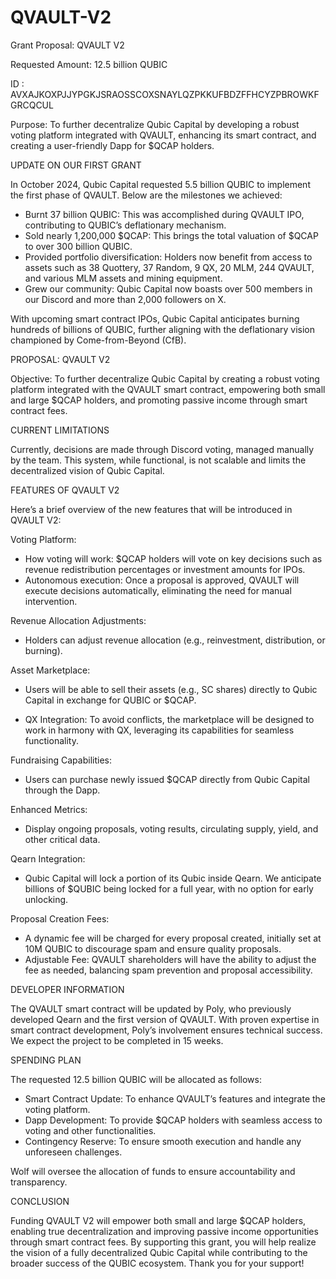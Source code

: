 # QVAULT-V2

Grant Proposal: QVAULT V2

Requested Amount: 12.5 billion QUBIC

ID : AVXAJKOXPJJYPGKJSRAOSSCOXSNAYLQZPKKUFBDZFFHCYZPBROWKFGRCQCUL

Purpose: To further decentralize Qubic Capital by developing a robust voting platform integrated with QVAULT, enhancing its smart contract, and creating a user-friendly Dapp for $QCAP holders.

UPDATE ON OUR FIRST GRANT

In October 2024, Qubic Capital requested 5.5 billion QUBIC to implement the first phase of QVAULT. Below are the milestones we achieved:

- Burnt 37 billion QUBIC: This was accomplished during QVAULT IPO, contributing to QUBIC’s deflationary mechanism.
- Sold nearly 1,200,000 $QCAP: This brings the total valuation of $QCAP to over 300 billion QUBIC.
- Provided portfolio diversification: Holders now benefit from access to assets such as 38 Quottery, 37 Random, 9 QX, 20 MLM, 244 QVAULT, and various MLM assets and mining equipment.
- Grew our community: Qubic Capital now boasts over 500 members in our Discord and more than 2,000 followers on X.

With upcoming smart contract IPOs, Qubic Capital anticipates burning hundreds of billions of QUBIC, further aligning with the deflationary vision championed by Come-from-Beyond (CfB).

PROPOSAL: QVAULT V2

Objective: To further decentralize Qubic Capital by creating a robust voting platform integrated with the QVAULT smart contract, empowering both small and large $QCAP holders, and promoting passive income through smart contract fees.

CURRENT LIMITATIONS

Currently, decisions are made through Discord voting, managed manually by the team. This system, while functional, is not scalable and limits the decentralized vision of Qubic Capital.

FEATURES OF QVAULT V2

Here’s a brief overview of the new features that will be introduced in QVAULT V2:

Voting Platform:
- How voting will work: $QCAP holders will vote on key decisions such as revenue redistribution percentages or investment amounts for IPOs.
- Autonomous execution: Once a proposal is approved, QVAULT will execute decisions automatically, eliminating the need for manual intervention.

Revenue Allocation Adjustments:
- Holders can adjust revenue allocation (e.g., reinvestment, distribution, or burning).

Asset Marketplace:
- Users will be able to sell their assets (e.g., SC shares) directly to Qubic Capital in exchange for QUBIC or $QCAP.

- QX Integration: To avoid conflicts, the marketplace will be designed to work in harmony with QX, leveraging its capabilities for seamless functionality.

Fundraising Capabilities:
- Users can purchase newly issued $QCAP directly from Qubic Capital through the Dapp.

Enhanced Metrics:
- Display ongoing proposals, voting results, circulating supply, yield, and other critical data.

Qearn Integration:
- Qubic Capital will lock a portion of its Qubic inside Qearn. We anticipate billions of $QUBIC being locked for a full year, with no option for early unlocking.

Proposal Creation Fees:
- A dynamic fee will be charged for every proposal created, initially set at 10M QUBIC to discourage spam and ensure quality proposals.
- Adjustable Fee: QVAULT shareholders will have the ability to adjust the fee as needed, balancing spam prevention and proposal accessibility.

DEVELOPER INFORMATION

The QVAULT smart contract will be updated by Poly, who previously developed Qearn and the first version of QVAULT. With proven expertise in smart contract development, Poly’s involvement ensures technical success. We expect the project to be completed in 15 weeks.

SPENDING PLAN

The requested 12.5 billion QUBIC will be allocated as follows:
- Smart Contract Update: To enhance QVAULT’s features and integrate the voting platform.
- Dapp Development: To provide $QCAP holders with seamless access to voting and other functionalities.
- Contingency Reserve: To ensure smooth execution and handle any unforeseen challenges.

Wolf will oversee the allocation of funds to ensure accountability and transparency.

CONCLUSION

Funding QVAULT V2 will empower both small and large $QCAP holders, enabling true decentralization and improving passive income opportunities through smart contract fees. By supporting this grant, you will help realize the vision of a fully decentralized Qubic Capital while contributing to the broader success of the QUBIC ecosystem.
Thank you for your support!
